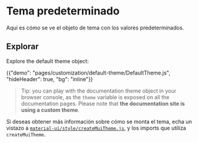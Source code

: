 # Tema predeterminado

<p class="description">Aquí es cómo se ve el objeto de tema con los valores predeterminados.</p>

## Explorar

Explore the default theme object:

{{"demo": "pages/customization/default-theme/DefaultTheme.js", "hideHeader": true, "bg": "inline"}}

> Tip: you can play with the documentation theme object in your browser console, as the `theme` variable is exposed on all the documentation pages. Please note that **the documentation site is using a custom theme**.

Si deseas obtener más información sobre cómo se monta el tema, echa un vistazo a [`material-ui/style/createMuiTheme.js`](https://github.com/mui-org/material-ui/blob/master/packages/material-ui/src/styles/createMuiTheme.js), y los imports que utiliza `createMuiTheme`.